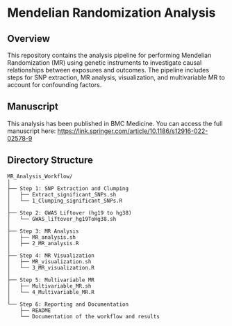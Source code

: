 # Mendelian Randomization Analysis

## Overview

This repository contains the analysis pipeline for performing Mendelian Randomization (MR) using genetic instruments to investigate causal relationships between exposures and outcomes. The pipeline includes steps for SNP extraction, MR analysis, visualization, and multivariable MR to account for confounding factors.

## Manuscript

This analysis has been published in BMC Medicine. You can access the full manuscript here:
https://link.springer.com/article/10.1186/s12916-022-02578-9 

## Directory Structure

```plaintext
MR_Analysis_Workflow/
│
├── Step 1: SNP Extraction and Clumping
│   ├── Extract_significant_SNPs.sh
│   └── 1_Clumping_significant_SNPs.R
│
├── Step 2: GWAS Liftover (hg19 to hg38)
│   └── GWAS_liftover_hg19ToHg38.sh
│
├── Step 3: MR Analysis
│   ├── MR_analysis.sh
│   ├── 2_MR_analysis.R
│
├── Step 4: MR Visualization
│   ├── MR_visualization.sh
│   └── 3_MR_visualization.R
│
├── Step 5: Multivariable MR
│   ├── Multivariable_MR.sh
│   └── 4_Multivariable_MR.R
│
└── Step 6: Reporting and Documentation
    ├── README
    └── Documentation of the workflow and results

